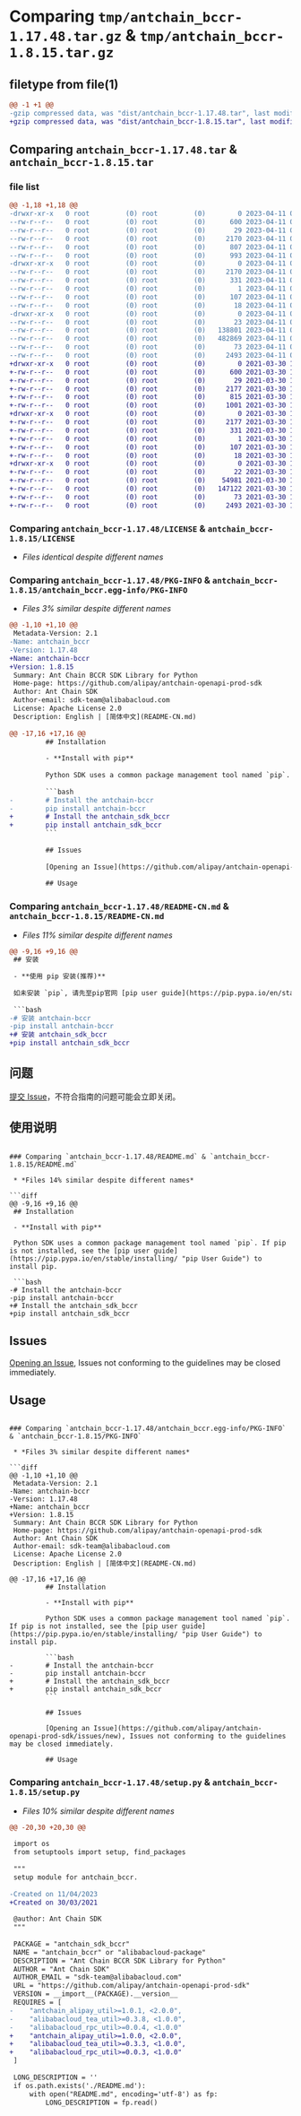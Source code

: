# Comparing `tmp/antchain_bccr-1.17.48.tar.gz` & `tmp/antchain_bccr-1.8.15.tar.gz`

## filetype from file(1)

```diff
@@ -1 +1 @@
-gzip compressed data, was "dist/antchain_bccr-1.17.48.tar", last modified: Tue Apr 11 07:54:36 2023, max compression
+gzip compressed data, was "dist/antchain_bccr-1.8.15.tar", last modified: Tue Mar 30 13:32:25 2021, max compression
```

## Comparing `antchain_bccr-1.17.48.tar` & `antchain_bccr-1.8.15.tar`

### file list

```diff
@@ -1,18 +1,18 @@
-drwxr-xr-x   0 root         (0) root         (0)        0 2023-04-11 07:54:36.000000 antchain_bccr-1.17.48/
--rw-r--r--   0 root         (0) root         (0)      600 2023-04-11 07:54:35.000000 antchain_bccr-1.17.48/LICENSE
--rw-r--r--   0 root         (0) root         (0)       29 2023-04-11 07:54:35.000000 antchain_bccr-1.17.48/MANIFEST.in
--rw-r--r--   0 root         (0) root         (0)     2170 2023-04-11 07:54:36.000000 antchain_bccr-1.17.48/PKG-INFO
--rw-r--r--   0 root         (0) root         (0)      807 2023-04-11 07:54:35.000000 antchain_bccr-1.17.48/README-CN.md
--rw-r--r--   0 root         (0) root         (0)      993 2023-04-11 07:54:35.000000 antchain_bccr-1.17.48/README.md
-drwxr-xr-x   0 root         (0) root         (0)        0 2023-04-11 07:54:36.000000 antchain_bccr-1.17.48/antchain_bccr.egg-info/
--rw-r--r--   0 root         (0) root         (0)     2170 2023-04-11 07:54:36.000000 antchain_bccr-1.17.48/antchain_bccr.egg-info/PKG-INFO
--rw-r--r--   0 root         (0) root         (0)      331 2023-04-11 07:54:36.000000 antchain_bccr-1.17.48/antchain_bccr.egg-info/SOURCES.txt
--rw-r--r--   0 root         (0) root         (0)        1 2023-04-11 07:54:36.000000 antchain_bccr-1.17.48/antchain_bccr.egg-info/dependency_links.txt
--rw-r--r--   0 root         (0) root         (0)      107 2023-04-11 07:54:36.000000 antchain_bccr-1.17.48/antchain_bccr.egg-info/requires.txt
--rw-r--r--   0 root         (0) root         (0)       18 2023-04-11 07:54:36.000000 antchain_bccr-1.17.48/antchain_bccr.egg-info/top_level.txt
-drwxr-xr-x   0 root         (0) root         (0)        0 2023-04-11 07:54:36.000000 antchain_bccr-1.17.48/antchain_sdk_bccr/
--rw-r--r--   0 root         (0) root         (0)       23 2023-04-11 07:54:35.000000 antchain_bccr-1.17.48/antchain_sdk_bccr/__init__.py
--rw-r--r--   0 root         (0) root         (0)   138801 2023-04-11 07:54:35.000000 antchain_bccr-1.17.48/antchain_sdk_bccr/client.py
--rw-r--r--   0 root         (0) root         (0)   482869 2023-04-11 07:54:35.000000 antchain_bccr-1.17.48/antchain_sdk_bccr/models.py
--rw-r--r--   0 root         (0) root         (0)       73 2023-04-11 07:54:36.000000 antchain_bccr-1.17.48/setup.cfg
--rw-r--r--   0 root         (0) root         (0)     2493 2023-04-11 07:54:35.000000 antchain_bccr-1.17.48/setup.py
+drwxr-xr-x   0 root         (0) root         (0)        0 2021-03-30 13:32:25.000000 antchain_bccr-1.8.15/
+-rw-r--r--   0 root         (0) root         (0)      600 2021-03-30 13:32:24.000000 antchain_bccr-1.8.15/LICENSE
+-rw-r--r--   0 root         (0) root         (0)       29 2021-03-30 13:32:24.000000 antchain_bccr-1.8.15/MANIFEST.in
+-rw-r--r--   0 root         (0) root         (0)     2177 2021-03-30 13:32:25.000000 antchain_bccr-1.8.15/PKG-INFO
+-rw-r--r--   0 root         (0) root         (0)      815 2021-03-30 13:32:24.000000 antchain_bccr-1.8.15/README-CN.md
+-rw-r--r--   0 root         (0) root         (0)     1001 2021-03-30 13:32:24.000000 antchain_bccr-1.8.15/README.md
+drwxr-xr-x   0 root         (0) root         (0)        0 2021-03-30 13:32:25.000000 antchain_bccr-1.8.15/antchain_bccr.egg-info/
+-rw-r--r--   0 root         (0) root         (0)     2177 2021-03-30 13:32:24.000000 antchain_bccr-1.8.15/antchain_bccr.egg-info/PKG-INFO
+-rw-r--r--   0 root         (0) root         (0)      331 2021-03-30 13:32:24.000000 antchain_bccr-1.8.15/antchain_bccr.egg-info/SOURCES.txt
+-rw-r--r--   0 root         (0) root         (0)        1 2021-03-30 13:32:24.000000 antchain_bccr-1.8.15/antchain_bccr.egg-info/dependency_links.txt
+-rw-r--r--   0 root         (0) root         (0)      107 2021-03-30 13:32:24.000000 antchain_bccr-1.8.15/antchain_bccr.egg-info/requires.txt
+-rw-r--r--   0 root         (0) root         (0)       18 2021-03-30 13:32:24.000000 antchain_bccr-1.8.15/antchain_bccr.egg-info/top_level.txt
+drwxr-xr-x   0 root         (0) root         (0)        0 2021-03-30 13:32:25.000000 antchain_bccr-1.8.15/antchain_sdk_bccr/
+-rw-r--r--   0 root         (0) root         (0)       22 2021-03-30 13:32:24.000000 antchain_bccr-1.8.15/antchain_sdk_bccr/__init__.py
+-rw-r--r--   0 root         (0) root         (0)    54981 2021-03-30 13:32:24.000000 antchain_bccr-1.8.15/antchain_sdk_bccr/client.py
+-rw-r--r--   0 root         (0) root         (0)   147122 2021-03-30 13:32:24.000000 antchain_bccr-1.8.15/antchain_sdk_bccr/models.py
+-rw-r--r--   0 root         (0) root         (0)       73 2021-03-30 13:32:25.000000 antchain_bccr-1.8.15/setup.cfg
+-rw-r--r--   0 root         (0) root         (0)     2493 2021-03-30 13:32:24.000000 antchain_bccr-1.8.15/setup.py
```

### Comparing `antchain_bccr-1.17.48/LICENSE` & `antchain_bccr-1.8.15/LICENSE`

 * *Files identical despite different names*

### Comparing `antchain_bccr-1.17.48/PKG-INFO` & `antchain_bccr-1.8.15/antchain_bccr.egg-info/PKG-INFO`

 * *Files 3% similar despite different names*

```diff
@@ -1,10 +1,10 @@
 Metadata-Version: 2.1
-Name: antchain_bccr
-Version: 1.17.48
+Name: antchain-bccr
+Version: 1.8.15
 Summary: Ant Chain BCCR SDK Library for Python
 Home-page: https://github.com/alipay/antchain-openapi-prod-sdk
 Author: Ant Chain SDK
 Author-email: sdk-team@alibabacloud.com
 License: Apache License 2.0
 Description: English | [简体中文](README-CN.md)
         
@@ -17,16 +17,16 @@
         ## Installation
         
         - **Install with pip**
         
         Python SDK uses a common package management tool named `pip`. If pip is not installed, see the [pip user guide](https://pip.pypa.io/en/stable/installing/ "pip User Guide") to install pip.
         
         ```bash
-        # Install the antchain-bccr
-        pip install antchain-bccr
+        # Install the antchain_sdk_bccr
+        pip install antchain_sdk_bccr
         ```
         
         ## Issues
         
         [Opening an Issue](https://github.com/alipay/antchain-openapi-prod-sdk/issues/new), Issues not conforming to the guidelines may be closed immediately.
         
         ## Usage
```

### Comparing `antchain_bccr-1.17.48/README-CN.md` & `antchain_bccr-1.8.15/README-CN.md`

 * *Files 11% similar despite different names*

```diff
@@ -9,16 +9,16 @@
 ## 安装
 
 - **使用 pip 安装(推荐)**
 
 如未安装 `pip`, 请先至pip官网 [pip user guide](https://pip.pypa.io/en/stable/installing/ "pip User Guide") 安装pip .
 
 ```bash
-# 安装 antchain-bccr
-pip install antchain-bccr
+# 安装 antchain_sdk_bccr
+pip install antchain_sdk_bccr
 ```
 
 ## 问题
 
 [提交 Issue](https://github.com/alipay/antchain-openapi-prod-sdk/issues/new)，不符合指南的问题可能会立即关闭。
 
 ## 使用说明
```

### Comparing `antchain_bccr-1.17.48/README.md` & `antchain_bccr-1.8.15/README.md`

 * *Files 14% similar despite different names*

```diff
@@ -9,16 +9,16 @@
 ## Installation
 
 - **Install with pip**
 
 Python SDK uses a common package management tool named `pip`. If pip is not installed, see the [pip user guide](https://pip.pypa.io/en/stable/installing/ "pip User Guide") to install pip.
 
 ```bash
-# Install the antchain-bccr
-pip install antchain-bccr
+# Install the antchain_sdk_bccr
+pip install antchain_sdk_bccr
 ```
 
 ## Issues
 
 [Opening an Issue](https://github.com/alipay/antchain-openapi-prod-sdk/issues/new), Issues not conforming to the guidelines may be closed immediately.
 
 ## Usage
```

### Comparing `antchain_bccr-1.17.48/antchain_bccr.egg-info/PKG-INFO` & `antchain_bccr-1.8.15/PKG-INFO`

 * *Files 3% similar despite different names*

```diff
@@ -1,10 +1,10 @@
 Metadata-Version: 2.1
-Name: antchain-bccr
-Version: 1.17.48
+Name: antchain_bccr
+Version: 1.8.15
 Summary: Ant Chain BCCR SDK Library for Python
 Home-page: https://github.com/alipay/antchain-openapi-prod-sdk
 Author: Ant Chain SDK
 Author-email: sdk-team@alibabacloud.com
 License: Apache License 2.0
 Description: English | [简体中文](README-CN.md)
         
@@ -17,16 +17,16 @@
         ## Installation
         
         - **Install with pip**
         
         Python SDK uses a common package management tool named `pip`. If pip is not installed, see the [pip user guide](https://pip.pypa.io/en/stable/installing/ "pip User Guide") to install pip.
         
         ```bash
-        # Install the antchain-bccr
-        pip install antchain-bccr
+        # Install the antchain_sdk_bccr
+        pip install antchain_sdk_bccr
         ```
         
         ## Issues
         
         [Opening an Issue](https://github.com/alipay/antchain-openapi-prod-sdk/issues/new), Issues not conforming to the guidelines may be closed immediately.
         
         ## Usage
```

### Comparing `antchain_bccr-1.17.48/setup.py` & `antchain_bccr-1.8.15/setup.py`

 * *Files 10% similar despite different names*

```diff
@@ -20,30 +20,30 @@
 
 import os
 from setuptools import setup, find_packages
 
 """
 setup module for antchain_bccr.
 
-Created on 11/04/2023
+Created on 30/03/2021
 
 @author: Ant Chain SDK
 """
 
 PACKAGE = "antchain_sdk_bccr"
 NAME = "antchain_bccr" or "alibabacloud-package"
 DESCRIPTION = "Ant Chain BCCR SDK Library for Python"
 AUTHOR = "Ant Chain SDK"
 AUTHOR_EMAIL = "sdk-team@alibabacloud.com"
 URL = "https://github.com/alipay/antchain-openapi-prod-sdk"
 VERSION = __import__(PACKAGE).__version__
 REQUIRES = [
-    "antchain_alipay_util>=1.0.1, <2.0.0",
-    "alibabacloud_tea_util>=0.3.8, <1.0.0",
-    "alibabacloud_rpc_util>=0.0.4, <1.0.0"
+    "antchain_alipay_util>=1.0.0, <2.0.0",
+    "alibabacloud_tea_util>=0.3.3, <1.0.0",
+    "alibabacloud_rpc_util>=0.0.3, <1.0.0"
 ]
 
 LONG_DESCRIPTION = ''
 if os.path.exists('./README.md'):
     with open("README.md", encoding='utf-8') as fp:
         LONG_DESCRIPTION = fp.read()
```


